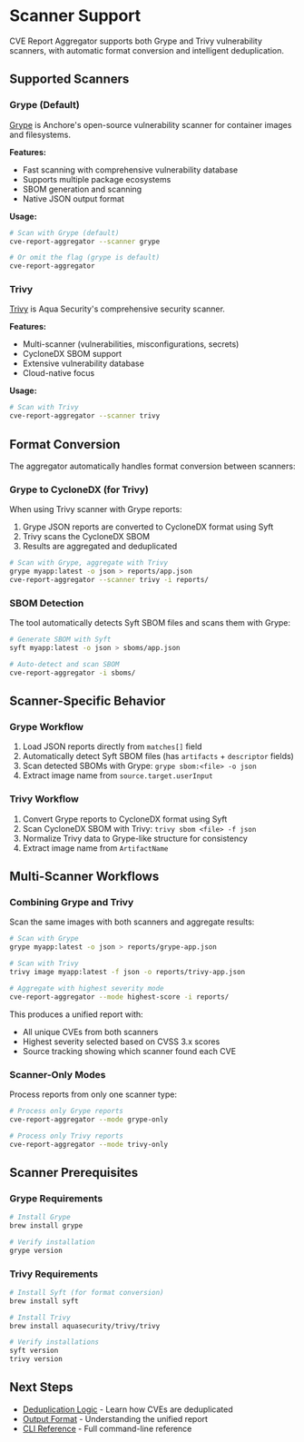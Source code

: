 # Scanner Support

CVE Report Aggregator supports both Grype and Trivy vulnerability scanners, with automatic format conversion and intelligent deduplication.

## Supported Scanners

### Grype (Default)

[Grype](https://github.com/anchore/grype) is Anchore's open-source vulnerability scanner for container images and filesystems.

**Features:**
- Fast scanning with comprehensive vulnerability database
- Supports multiple package ecosystems
- SBOM generation and scanning
- Native JSON output format

**Usage:**
```bash
# Scan with Grype (default)
cve-report-aggregator --scanner grype

# Or omit the flag (grype is default)
cve-report-aggregator
```

### Trivy

[Trivy](https://github.com/aquasecurity/trivy) is Aqua Security's comprehensive security scanner.

**Features:**
- Multi-scanner (vulnerabilities, misconfigurations, secrets)
- CycloneDX SBOM support
- Extensive vulnerability database
- Cloud-native focus

**Usage:**
```bash
# Scan with Trivy
cve-report-aggregator --scanner trivy
```

## Format Conversion

The aggregator automatically handles format conversion between scanners:

### Grype to CycloneDX (for Trivy)

When using Trivy scanner with Grype reports:

1. Grype JSON reports are converted to CycloneDX format using Syft
2. Trivy scans the CycloneDX SBOM
3. Results are aggregated and deduplicated

```bash
# Scan with Grype, aggregate with Trivy
grype myapp:latest -o json > reports/app.json
cve-report-aggregator --scanner trivy -i reports/
```

### SBOM Detection

The tool automatically detects Syft SBOM files and scans them with Grype:

```bash
# Generate SBOM with Syft
syft myapp:latest -o json > sboms/app.json

# Auto-detect and scan SBOM
cve-report-aggregator -i sboms/
```

## Scanner-Specific Behavior

### Grype Workflow

1. Load JSON reports directly from `matches[]` field
2. Automatically detect Syft SBOM files (has `artifacts` + `descriptor` fields)
3. Scan detected SBOMs with Grype: `grype sbom:<file> -o json`
4. Extract image name from `source.target.userInput`

### Trivy Workflow

1. Convert Grype reports to CycloneDX format using Syft
2. Scan CycloneDX SBOM with Trivy: `trivy sbom <file> -f json`
3. Normalize Trivy data to Grype-like structure for consistency
4. Extract image name from `ArtifactName`

## Multi-Scanner Workflows

### Combining Grype and Trivy

Scan the same images with both scanners and aggregate results:

```bash
# Scan with Grype
grype myapp:latest -o json > reports/grype-app.json

# Scan with Trivy
trivy image myapp:latest -f json -o reports/trivy-app.json

# Aggregate with highest severity mode
cve-report-aggregator --mode highest-score -i reports/
```

This produces a unified report with:
- All unique CVEs from both scanners
- Highest severity selected based on CVSS 3.x scores
- Source tracking showing which scanner found each CVE

### Scanner-Only Modes

Process reports from only one scanner type:

```bash
# Process only Grype reports
cve-report-aggregator --mode grype-only

# Process only Trivy reports
cve-report-aggregator --mode trivy-only
```

## Scanner Prerequisites

### Grype Requirements

```bash
# Install Grype
brew install grype

# Verify installation
grype version
```

### Trivy Requirements

```bash
# Install Syft (for format conversion)
brew install syft

# Install Trivy
brew install aquasecurity/trivy/trivy

# Verify installations
syft version
trivy version
```

## Next Steps

- [Deduplication Logic](deduplication.md) - Learn how CVEs are deduplicated
- [Output Format](output.md) - Understanding the unified report
- [CLI Reference](cli.md) - Full command-line reference
